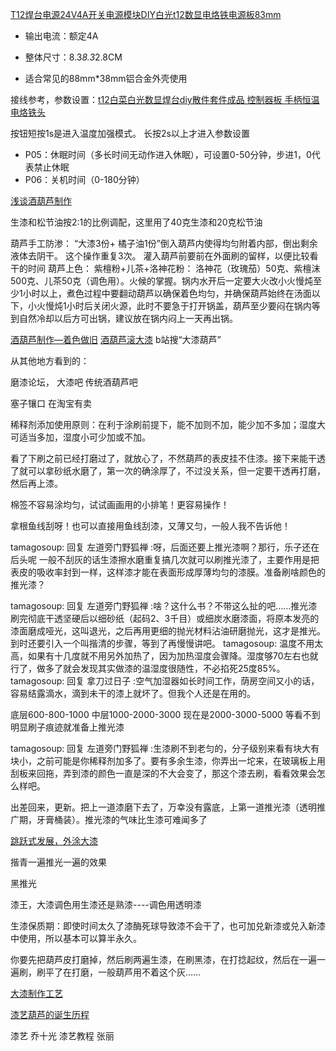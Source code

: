 

[T12焊台电源24V4A开关电源模块DIY白光t12数显电烙铁电源板83mm](https://item.taobao.com/item.htm?spm=a230r.1.14.27.770c4b54i3oc9v&id=655098743974&ns=1&abbucket=20#detail)

- 输出电流：额定4A

- 整体尺寸：8.3*8.3*2.8CM

- 适合常见的88mm*38mm铝合金外壳使用

接线参考，参数设置：[t12白菜白光数显焊台diy散件套件成品 控制器板 手柄恒温电烙铁头](https://item.taobao.com/item.htm?spm=a1z10.1-c-s.w137712-13743914979.6.50b6681867880N&id=532779526079)

按钮短按1s是进入温度加强模式。 长按2s以上才进入参数设置

- P05：休眠时间（多长时间无动作进入休眠），可设置0-50分钟，步进1，0代表禁止休眠
- P06：关机时间（0-180分钟）

[浅谈酒葫芦制作](https://tieba.baidu.com/p/4431247434)

生漆和松节油按2:1的比例调配，这里用了40克生漆和20克松节油

葫芦手工防渗：  “大漆3份+ 橘子油1份”倒入葫芦内使得均匀附着内部，倒出剩余液体去阴干。 这个操作重复3次。 灌入葫芦前要前在外面刷的留样，以便比较看干的时间
葫芦上色：  紫檀粉+儿茶+洛神花粉： 洛神花（玫瑰茄）50克、紫檀沫500克、儿茶50克（调色用）。火候的掌握。锅内水开后一定要大火改小火慢炖至少1小时以上，煮色过程中要翻动葫芦以确保着色均匀，并确保葫芦始终在汤面以下，小火慢炖1小时后关闭火源，此时不要急于打开锅盖，葫芦至少要闷在锅内等到自然冷却以后方可出锅，建议放在锅内闷上一天再出锅。

[酒葫芦制作—着色做旧](https://tieba.baidu.com/p/5521512794)
[酒葫芦滚大漆](https://tieba.baidu.com/p/4004191045?pn=2)
b站搜“大漆葫芦”

从其他地方看到的：

磨漆论坛， 大漆吧 传统酒葫芦吧

塞子镶口 在淘宝有卖

稀释剂添加使用原则：在利于涂刷前提下，能不加则不加，能少加不多加；湿度大可适当多加，湿度小可少加或不加。

看了下刷之前已经打磨过了，就放心了，不然葫芦的表皮挂不住漆。接下来能干透了就可以拿砂纸水磨了，第一次的确涂厚了，不过没关系，但一定要干透再打磨，然后再上漆。

棉签不容易涂均匀，试试画画用的小排笔！更容易操作！

拿根鱼线刮呀！也可以直接用鱼线刮漆，又薄又匀，一般人我不告诉他！

tamagosoup: 回复 左道旁门野狐禅 :呀，后面还要上推光漆啊？那行，乐子还在后头呢 一般不刮灰的话生漆擦水磨重复搞几次就可以刷推光漆了，主要作用是把表皮的吸收率封到一样，这样漆才能在表面形成厚薄均匀的漆膜。准备刷啥颜色的推光漆？

tamagosoup: 回复 左道旁门野狐禅 :啥？这什么书？不带这么扯的吧……推光漆刷完彻底干透坚硬后以细砂纸（起码2、3千目）或细炭水磨漆面，将原本发亮的漆面磨成哑光，这叫退光，之后再用更细的抛光材料沾油研磨抛光，这才是推光。到时还要引入一个叫揩清的步骤，等到了再慢慢讲吧。
tamagosoup: 温度不用太高，如果有十几度就不用另外加热了，因为加热湿度会骤降。湿度够70左右也就行了，做多了就会发现其实做漆的温湿度很随性，不必掐死25度85%。
tamagosoup: 回复 拿刀过日子 :空气加湿器如长时间工作，荫房空间又小的话，容易结露滴水，滴到未干的漆上就坏了。但我个人还是在用的。

底层600-800-1000 中层1000-2000-3000 现在是2000-3000-5000 等看不到明显刷子痕迹就准备上推光漆

tamagosoup: 回复 左道旁门野狐禅 :生漆刷不到老匀的，分子级别来看有块大有块小，之前可能是你稀释剂加多了。要有多余生漆，你弄出一坨来，在玻璃板上用刮板来回拖，弄到漆的颜色一直是深的不大会变了，那这个漆去刷，看看效果会怎么样吧。

出差回来，更新。把上一道漆磨下去了，万幸没有露底，上第一道推光漆（透明推广期，牙膏桶装）。推光漆的气味比生漆可难闻多了

[跳跃式发展，外涂大漆](https://tieba.baidu.com/p/6071923968?pn=3)

揩青一遍推光一遍的效果

黑推光

漆王，大漆调色用生漆还是熟漆----调色用透明漆

生漆保质期：即使时间太久了漆酶死球导致漆不会干了，也可加兑新漆或兑入新漆中使用，所以基本可以算半永久。

你要先把葫芦皮打磨掉，然后刷两遍生漆，在刷黑漆，在打捻起纹，然后在一遍一遍刷，刷平了在打磨，一般葫芦用不着这个灰……

[大漆制作工艺](http://www.360doc.com/content/18/1013/16/41289568_794403463.shtml)

[漆艺葫芦的诞生历程](https://www.sohu.com/a/57327638_221795)

漆艺     乔十光
漆艺教程 张丽